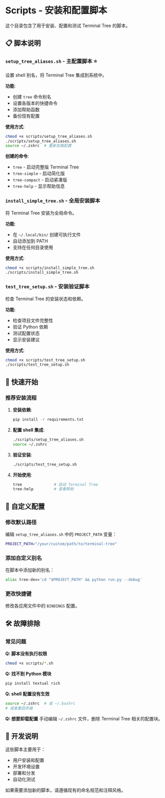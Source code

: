 # Scripts - 安装和配置脚本

这个目录包含了用于安装、配置和测试 Terminal Tree 的脚本。

## 📋 脚本说明

### `setup_tree_aliases.sh` - 主配置脚本 ⭐

设置 shell 别名，将 Terminal Tree 集成到系统中。

**功能**:

- 创建 `tree` 命令别名
- 设置各版本的快捷命令
- 添加帮助函数
- 备份现有配置

**使用方式**:

```bash
chmod +x scripts/setup_tree_aliases.sh
./scripts/setup_tree_aliases.sh
source ~/.zshrc  # 重新加载配置
```

**创建的命令**:

- `tree` - 启动完整版 Terminal Tree
- `tree-simple` - 启动简化版
- `tree-compact` - 启动紧凑版
- `tree-help` - 显示帮助信息

### `install_simple_tree.sh` - 全局安装脚本

将 Terminal Tree 安装为全局命令。

**功能**:

- 在 `~/.local/bin/` 创建可执行文件
- 自动添加到 PATH
- 支持在任何目录使用

**使用方式**:

```bash
chmod +x scripts/install_simple_tree.sh
./scripts/install_simple_tree.sh
```

### `test_tree_setup.sh` - 安装验证脚本

检查 Terminal Tree 的安装状态和依赖。

**功能**:

- 检查项目文件完整性
- 验证 Python 依赖
- 测试配置状态
- 显示安装建议

**使用方式**:

```bash
chmod +x scripts/test_tree_setup.sh
./scripts/test_tree_setup.sh
```

## 🚀 快速开始

### 推荐安装流程

1. **安装依赖**:

   ```bash
   pip install -r requirements.txt
   ```

2. **配置 shell 集成**:

   ```bash
   ./scripts/setup_tree_aliases.sh
   source ~/.zshrc
   ```

3. **验证安装**:

   ```bash
   ./scripts/test_tree_setup.sh
   ```

4. **开始使用**:
   ```bash
   tree              # 启动 Terminal Tree
   tree-help         # 查看帮助
   ```

## 🔧 自定义配置

### 修改默认路径

编辑 `setup_tree_aliases.sh` 中的 `PROJECT_PATH` 变量：

```bash
PROJECT_PATH="/your/custom/path/to/terminal-tree"
```

### 添加自定义别名

在脚本中添加新的别名：

```bash
alias tree-dev='cd "$PROJECT_PATH" && python run.py --debug'
```

### 更改快捷键

修改各应用文件中的 `BINDINGS` 配置。

## 🛠️ 故障排除

### 常见问题

**Q: 脚本没有执行权限**

```bash
chmod +x scripts/*.sh
```

**Q: 找不到 Python 模块**

```bash
pip install textual rich
```

**Q: shell 配置没有生效**

```bash
source ~/.zshrc  # 或 ~/.bashrc
# 或者重启终端
```

**Q: 想要卸载配置**
手动编辑 `~/.zshrc` 文件，删除 Terminal Tree 相关的配置块。

## 📝 开发说明

这些脚本主要用于：

- 用户安装和配置
- 开发环境设置
- 部署和分发
- 自动化测试

如果需要添加新的脚本，请遵循现有的命名规范和注释风格。
